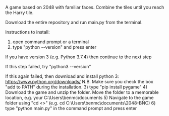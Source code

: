 A game based on 2048 with familiar faces. Combine the tiles until you reach 
the Harry tile.

Download the entire repository and run main.py from the terminal.

Instructions to install:
1) open command prompt or a terminal
2) type "python --version" and press enter

  If you have version 3 (e.g. Python 3.7.4) then continue to the next step

  If this step failed, try "python3 --version"

  If this again failed, then download and install python 3: https://www.python.org/downloads/ N.B. Make sure you check the box "add to PATH" during the installation.
3) type "pip install pygame"
4) Download the game and unzip the folder. Move the folder to a memorable location, e.g. your C:\\Users\benmc\documents
5) Navigate to the game folder using "cd <<INSERT FOLDER HERE>>" (e.g. cd C:\\Users\benmc\documents\2048-BNC)
6) type "python main.py" in the command prompt and press enter 
